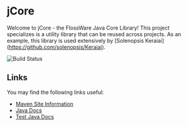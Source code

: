 # jCore

Welcome to jCore - the FlossWare Java Core Library!  This project specializes is a utility library that can be reused across projects.  As an example, this library is used extensively by [Solenopsis Keraiai] (https://github.com/solenopsis/Keraiai).

![Build Status](http://flossware.no-ip.org:58080/buildStatus/icon?job=FlossWare-jCore&style=plastic)

## Links

You may find the following links useful:
* [Maven Site Information](http://flossware.github.io/jCore/)
* [Java Docs](http://flossware.github.io/jCore/apidocs/)
* [Test Java Docs](http://flossware.github.io/jCore/testapidocs/)
